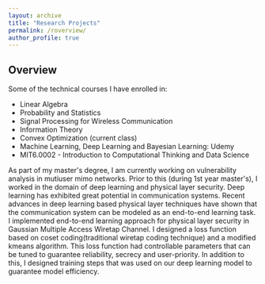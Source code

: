 ```yaml
---
layout: archive
title: "Research Projects"
permalink: /roverview/
author_profile: true
---
```


## Overview

Some of the technical courses I have enrolled in: 
* Linear Algebra
* Probability and Statistics 
* Signal Processing for Wireless Communication
* Information Theory
* Convex Optimization (current class)
* Machine Learning, Deep Learning and Bayesian Learning: Udemy
* MIT6.0002 - Introduction to Computational Thinking and Data Science

As part of my master's degree, I am currently working on vulnerability analysis in mutiuser mimo networks. Prior to this (during 1st year master's), I worked in the domain of deep learning and physical layer security. Deep learning has exhibited great potential in communication systems. Recent advances in deep learning based physical layer techniques have shown that the communication system can be modeled as an end-to-end learning task. I implemented end-to-end learning approach for physical layer security in Gaussian Multiple Access Wiretap Channel. I designed a loss function based on coset coding(traditional wiretap coding technique) and a modified kmeans algorithm. This loss function had controllable parameters that can be tuned to guarantee reliability, secrecy and user-priority. In addition to this, I designed training steps that was used on our deep learning model to guarantee model efficiency. 
